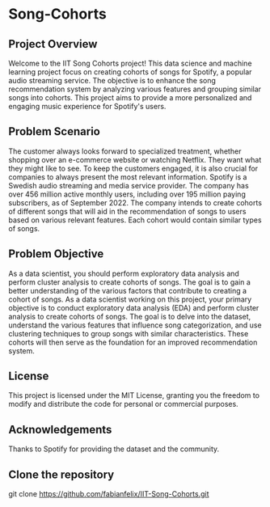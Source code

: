 # Song-Cohorts

## Project Overview
Welcome to the IIT Song Cohorts project! This data science and machine learning project focus on creating cohorts of songs for Spotify, a popular audio streaming service. The objective is to enhance the song recommendation system by analyzing various features and grouping similar songs into cohorts. This project aims to provide a more personalized and engaging music experience for Spotify's users.

## Problem Scenario
The customer always looks forward to specialized treatment, whether shopping over an e-commerce website or watching Netflix. They want what they might like to see. To keep the customers engaged, it is also crucial for companies to always present the most relevant information. Spotify is a Swedish audio streaming and media service provider. The company has over 456 million active monthly users, including over 195 million paying subscribers, as of September 2022. The company intends to create cohorts of different songs that will aid in the recommendation of songs to users based on various relevant features. Each cohort would contain similar types of songs.

## Problem Objective
As a data scientist, you should perform exploratory data analysis and perform cluster analysis to create cohorts of songs. The goal is to gain a better understanding of the various factors that contribute to creating a cohort of songs.
As a data scientist working on this project, your primary objective is to conduct exploratory data analysis (EDA) and perform cluster analysis to create cohorts of songs. The goal is to delve into the dataset, understand the various features that influence song categorization, and use clustering techniques to group songs with similar characteristics. These cohorts will then serve as the foundation for an improved recommendation system.

## License
This project is licensed under the MIT License, granting you the freedom to modify and distribute the code for personal or commercial purposes.

## Acknowledgements
Thanks to Spotify for providing the dataset and the community.

## Clone the repository
git clone https://github.com/fabianfelix/IIT-Song-Cohorts.git
